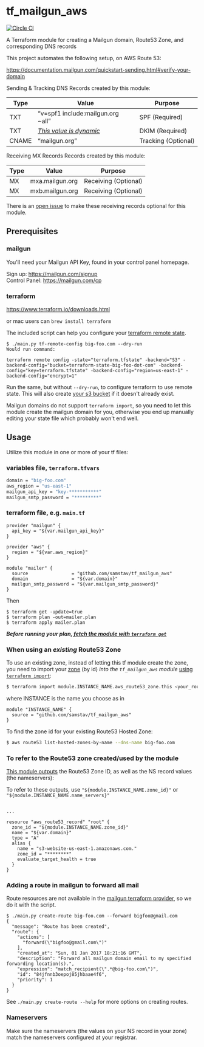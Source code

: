 # tf_mailgun_aws  
[![Circle CI](https://circleci.com/gh/samstav/tf_mailgun_aws/tree/master.svg?style=shield)](https://circleci.com/gh/samstav/tf_mailgun_aws)

A Terraform module for creating a Mailgun domain, Route53 Zone, and corresponding DNS records

This project automates the following setup, on AWS Route 53:

https://documentation.mailgun.com/quickstart-sending.html#verify-your-domain

Sending & Tracking DNS Records created by this module:  

| Type | Value | Purpose |
| --- | --- | ---|
| TXT | “v=spf1 include:mailgun.org ~all” | SPF (Required) |
| TXT | [_This value is dynamic_](https://documentation.mailgun.com/quickstart-sending.html#add-sending-tracking-dns-records)| DKIM (Required) |
| CNAME | “mailgun.org” | Tracking (Optional) |

Receiving MX Records Records created by this module:  

| Type | Value | Purpose |
| --- | --- | ---|
| MX | mxa.mailgun.org | Receiving (Optional) |
| MX | mxb.mailgun.org	| Receiving (Optional) |

There is an [open issue](https://github.com/samstav/tf_mailgun_aws/issues/1) to make these receiving records optional for this module. 

## Prerequisites

### mailgun

You'll need your Mailgun API Key, found in your control panel homepage. 

Sign up: https://mailgun.com/signup  
Control Panel: https://mailgun.com/cp

### terraform

https://www.terraform.io/downloads.html

or mac users can `brew install terraform`

The included script can help you configure your [terraform remote state](https://www.terraform.io/docs/state/remote/).

```
$ ./main.py tf-remote-config big-foo.com --dry-run
Would run command:

terraform remote config -state="terraform.tfstate" -backend="S3" -backend-config="bucket=terraform-state-big-foo-dot-com" -backend-config="key=terraform.tfstate" -backend-config="region=us-east-1" -backend-config="encrypt=1"
```

Run the same, but without `--dry-run`, to configure terraform to use remote state. This will also create [your s3 bucket](https://www.terraform.io/docs/state/remote/s3.html) if it doesn't already exist.

Mailgun domains do not support `terraform import`, so you need to let this module
create the mailgun domain for you, otherwise you end up manually editing your
state file which probably won't end well.

## Usage

Utilize this module in one or more of your tf files:

### variables file, `terraform.tfvars`  

```bash
domain = "big-foo.com"
aws_region = "us-east-1"
mailgun_api_key = "key-***********"
mailgun_smtp_password = "*********"
```

### terraform file, e.g. `main.tf`  

```hcl
provider "mailgun" {
  api_key = "${var.mailgun_api_key}"
}

provider "aws" {
  region = "${var.aws_region}"
}

module "mailer" {
  source                = "github.com/samstav/tf_mailgun_aws"
  domain                = "${var.domain}"
  mailgun_smtp_password = "${var.mailgun_smtp_password}"
}
```

Then

```
$ terraform get -update=true
$ terraform plan -out=mailer.plan
$ terraform apply mailer.plan
```

__*Before running your plan, [fetch the module with `terraform get`](https://www.terraform.io/docs/commands/get.html)*__

### When using an _existing_ Route53 Zone

To use an existing zone, instead of letting this tf module create the zone,
you need to import your [zone](https://www.terraform.io/docs/providers/aws/r/route53_zone.html) (by id) *into the `tf_mailgun_aws` module* [using `terraform import`](https://www.terraform.io/docs/import/):

```bash
$ terraform import module.INSTANCE_NAME.aws_route53_zone.this <your_route53_zone_id>
```

where INSTANCE is the name you choose as in

```hcl
module "INSTANCE_NAME" {
  source = "github.com/samstav/tf_mailgun_aws"
}
```

To find the zone id for your existing Route53 Hosted Zone:

```bash
$ aws route53 list-hosted-zones-by-name --dns-name big-foo.com
```

### To refer to the Route53 zone created/used by the module

[This module outputs](https://github.com/samstav/tf_mailgun_aws/blob/master/outputs.tf) the Route53 Zone ID, as well as the NS record values (the nameservers):

To refer to these outputs, use `"${module.INSTANCE_NAME.zone_id}"` or `"${module.INSTANCE_NAME.name_servers}"`

```hcl

...

resource "aws_route53_record" "root" {
  zone_id = "${module.INSTANCE_NAME.zone_id}"
  name = "${var.domain}"
  type = "A"
  alias {
    name = "s3-website-us-east-1.amazonaws.com."
    zone_id = "********"
    evaluate_target_health = true
  }
}
```

### Adding a route in mailgun to forward all mail

Route resources are not available in the [mailgun terraform provider](https://www.terraform.io/docs/providers/mailgun/), so we do it with the script. 

```
$ ./main.py create-route big-foo.com --forward bigfoo@gmail.com
{
  "message": "Route has been created",
  "route": {
    "actions": [
      "forward(\"bigfoo@gmail.com\")"
    ],
    "created_at": "Sun, 01 Jan 2017 18:21:16 GMT",
    "description": "Forward all mailgun domain email to my specified forwarding location(s).",
    "expression": "match_recipient(\".*@big-foo.com\")",
    "id": "84jfnnb3oepoj85jhbaae4f6",
    "priority": 1
  }
}
```

See `./main.py create-route --help` for more options on creating routes. 

### Nameservers

Make sure the nameservers (the values on your NS record in your zone) match the nameservers configured at your registrar.
